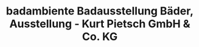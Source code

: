 ---
title: "badambiente Badausstellung Bäder, Ausstellung - Kurt Pietsch GmbH & Co. KG"
url: /duisburg/badambiente-badausstellung-baeder-ausstellung-kurt-pietsch-gmbh-und-co-kg/
shop: Badezimmer
---